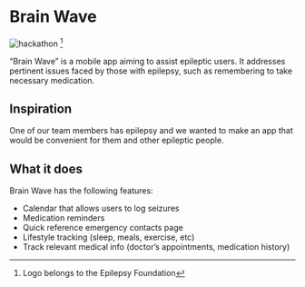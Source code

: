 # Brain Wave
![hackathon](https://user-images.githubusercontent.com/40877912/224517134-cba5e252-2d61-4823-8898-e8ab3317b046.PNG) [^1]

“Brain Wave” is a mobile app aiming to assist epileptic users. It addresses pertinent issues faced by those with epilepsy, such as remembering to take necessary medication. 

## Inspiration

One of our team members has epilepsy and we wanted to make an app that would be convenient for them and other epileptic people.

## What it does

Brain Wave has the following features:
- Calendar that allows users to log seizures
- Medication reminders
- Quick reference emergency contacts page
- Lifestyle tracking (sleep, meals, exercise, etc)
- Track relevant medical info (doctor’s appointments, medication history)

[^1]: Logo belongs to the Epilepsy Foundation
